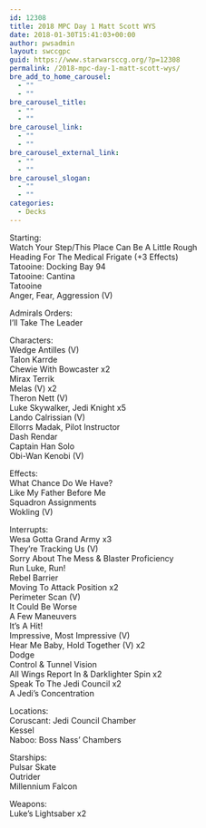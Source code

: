 ```yaml
---
id: 12308
title: 2018 MPC Day 1 Matt Scott WYS
date: 2018-01-30T15:41:03+00:00
author: pwsadmin
layout: swccgpc
guid: https://www.starwarsccg.org/?p=12308
permalink: /2018-mpc-day-1-matt-scott-wys/
bre_add_to_home_carousel:
  - ""
  - ""
bre_carousel_title:
  - ""
  - ""
bre_carousel_link:
  - ""
  - ""
bre_carousel_external_link:
  - ""
  - ""
bre_carousel_slogan:
  - ""
  - ""
categories:
  - Decks
---
```

Starting:  
Watch Your Step/This Place Can Be A Little Rough  
Heading For The Medical Frigate (+3 Effects)  
Tatooine: Docking Bay 94  
Tatooine: Cantina  
Tatooine  
Anger, Fear, Aggression (V)

Admirals Orders:  
I’ll Take The Leader 

Characters:  
Wedge Antilles (V)  
Talon Karrde  
Chewie With Bowcaster x2  
Mirax Terrik  
Melas (V) x2  
Theron Nett (V)  
Luke Skywalker, Jedi Knight x5  
Lando Calrissian (V)  
Ellorrs Madak, Pilot Instructor  
Dash Rendar  
Captain Han Solo  
Obi-Wan Kenobi (V)

Effects:  
What Chance Do We Have?  
Like My Father Before Me  
Squadron Assignments  
Wokling (V)

Interrupts:  
Wesa Gotta Grand Army x3  
They’re Tracking Us (V)  
Sorry About The Mess & Blaster Proficiency  
Run Luke, Run!  
Rebel Barrier  
Moving To Attack Position x2  
Perimeter Scan (V)  
It Could Be Worse  
A Few Maneuvers  
It’s A Hit!  
Impressive, Most Impressive (V)  
Hear Me Baby, Hold Together (V) x2  
Dodge  
Control & Tunnel Vision  
All Wings Report In & Darklighter Spin x2  
Speak To The Jedi Council x2  
A Jedi’s Concentration

Locations:  
Coruscant: Jedi Council Chamber  
Kessel  
Naboo: Boss Nass’ Chambers

Starships:  
Pulsar Skate  
Outrider  
Millennium Falcon

Weapons:  
Luke’s Lightsaber x2